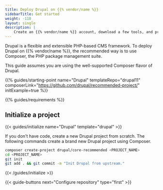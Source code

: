 ```yaml
---
title: Deploy Drupal on {{% vendor/name %}}
sidebarTitle: Get started
weight: -110
layout: single
description: |
    Create an {{% vendor/name %}} account, download a few tools, and prepare to deploy Drupal.
---
```


Drupal is a flexible and extensible PHP-based CMS framework. To deploy Drupal on {{% vendor/name %}}, the recommended way is to use Composer, the PHP package management suite.

This guide assumes you are using the well-supported Composer flavor of Drupal.

{{% guides/starting-point name="Drupal" templateRepo="drupal11" composerLink="https://github.com/drupal/recommended-project/" initExample=true %}}

{{% guides/requirements %}}

## Initialize a project

{{< guides/initialize name="Drupal" template="drupal" >}}

If you don't have code, create a new Drupal project from scratch.
The following commands create a brand new Drupal project using Composer.

```bash
composer create-project drupal/core-recommended <PROJECT_NAME>
cd <PROJECT_NAME>
git init
git add . && git commit -m "Init Drupal from upstream."
```

{{< /guides/initialize >}}

{{< guide-buttons next="Configure repository" type="first" >}}
